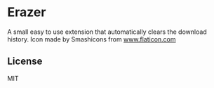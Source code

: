 # Erazer

A small easy to use extension that automatically clears the download history.
Icon made by Smashicons from www.flaticon.com

## License

MIT
